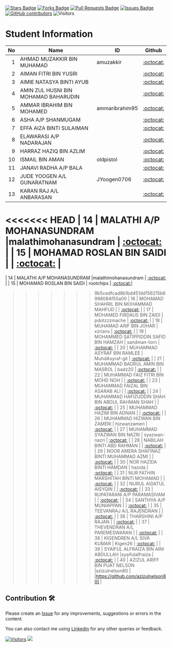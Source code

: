 <a href="https://github.com/drshahizan/mobile_apps/stargazers"><img src="https://img.shields.io/github/stars/drshahizan/mobile_apps" alt="Stars Badge"/></a>
<a href="https://github.com/drshahizan/mobile_apps/network/members"><img src="https://img.shields.io/github/forks/drshahizan/mobile_apps" alt="Forks Badge"/></a>
<a href="https://github.com/drshahizan/mobile_apps/pulls"><img src="https://img.shields.io/github/issues-pr/drshahizan/mobile_apps" alt="Pull Requests Badge"/></a>
<a href="https://github.com/drshahizan/mobile_apps/issues"><img src="https://img.shields.io/github/issues/drshahizan/mobile_apps" alt="Issues Badge"/></a>
<a href="https://github.com/drshahizan/mobile_apps/graphs/contributors"><img alt="GitHub contributors" src="https://img.shields.io/github/contributors/drshahizan/mobile_apps?color=2b9348"></a>
![Visitors](https://api.visitorbadge.io/api/visitors?path=https%3A%2F%2Fgithub.com%2Fdrshahizan%2Fmobile_apps&labelColor=%23d9e3f0&countColor=%23697689&style=flat)

# Student Information

|  No | Name                                           | ID             |                     Github                     |
| --: | ---------------------------------------------- | -------------- | :--------------------------------------------: |
|   1 | AHMAD MUZAKKIR BIN MUHAMAD                     | amuzakkir      |        [:octocat:](https://github.com/)        |
|   2 | AIMAN FITRI BIN YUSRI                          |                |        [:octocat:](https://github.com/)        |
|   3 | AIMIE NATASYA BINTI AYUB                       |                |        [:octocat:](https://github.com/)        |
|   4 | AMIN ZUL HUSNI BIN MOHAMAD BAHARUDIN           |                |        [:octocat:](https://github.com/)        |
|   5 | AMMAR IBRAHIM BIN MOHAMED                      | ammaribrahim95 | [:octocat:](https://github.com/ammaribrahim95) |
|   6 | ASHA A/P SHANMUGAM                             |                |        [:octocat:](https://github.com/)        |
|   7 | EFFA AIZA BINTI SULAIMAN                       |                |        [:octocat:](https://github.com/)        |
|   8 | ELAWARASI A/P NADARAJAN                        |                |        [:octocat:](https://github.com/)        |
|   9 | HARRAZ HAZIQ BIN AZLIM                         |                |        [:octocat:](https://github.com/)        |
|  10 | ISMAIL BIN AMAN                                | oldpistol      | [:octocat:](https://github.com/oldpistol)      |
|  11 | JANAVI RADHA A/P BALA                          |                |        [:octocat:](https://github.com/)        |
|  12 | JUDE YOOGEN A/L GUNARATNAM                     |   JYoogen0706  |        [:octocat:](https://github.com/JYoogen0706)|
|  13 | KARAN RAJ A/L ANBARASAN                        |                |        [:octocat:](https://github.com/)        |
<<<<<<< HEAD
|  14 | MALATHI A/P MOHANASUNDRAM                      |malathimohanasundram                |        [:octocat:](https://github.com/)        |
|  15 | MOHAMAD ROSLAN BIN SAIDI                       |                |        [:octocat:](https://github.com/)        |
=======
|  14 | MALATHI A/P MOHANASUNDRAM                      |malathimohanasundram                 |        [:octocat:](https://github.com/)        |
|  15 | MOHAMAD ROSLAN BIN SAIDI                       | rootchips       |        [:octocat:](https://github.com/rootchips)|
>>>>>>> 9b5cedfcad8b1bd451dd156215b6998084f50a00
|  16 | MOHAMAD SHAHRIL BIN MOHAMMAD MAHFUD            |                |        [:octocat:](https://github.com/)        |
|  17 | MOHAMED FIRDAUS BIN ZAIDI                      | pdotzzzmache   |        [:octocat:](https://github.com/)        |
|  18 | MUHAMAD ARIF BIN JOHAR                         | xzrians        |    [:octocat:](https://github.com/xzrians)     |
|  19 | MOHAMMED SATIPPIDDIN SAFID BIN HAMZAH          | sandman-torn   |  [:octocat:](https://github.com/sandman-torn)  |
|  20 | MUHAMMAD ASYRAF BIN RAMLEE                     | MuhdAsyraf-git |        [:octocat:](https://github.com/)        |
|  21 | MUHAMMAD BADRUL AMIN BIN MASROL                |    badz20      |        [:octocat:](https://github.com/)        |
|  22 | MUHAMMAD FAIZ FITRI BIN MOHD NOH               |                |        [:octocat:](https://github.com/)        |
|  23 | MUHAMMAD FAIZAL BIN ASARAB ALI                 |                |        [:octocat:](https://github.com/)        |
|  24 | MUHAMMAD HAFIZUDDIN SHAH BIN ABDUL RAHMAN SHAH |                |        [:octocat:](https://github.com/)        |
|  25 | MUHAMMAD HAZIM BIN ADNAN                       |                |        [:octocat:](https://github.com/)        |
|  26 | MUHAMMAD HIZWAN BIN ZAMERI                     | hizwanzameri   |        [:octocat:](https://github.com/hizwanzameri)        |
|  27 | MUHAMMAD SYAZWAN BIN NAZRI                     | syazwan-nazri  | [:octocat:](https://github.com/syazwan-nazri)  |
|  28 | NABILAH BINTI ABD RAHMAN                       |                |        [:octocat:](https://github.com/)        |
|  29 | NOOR AMERA SHAFINAZ BINTI MUHAMMAD AZMI        |                |        [:octocat:](https://github.com/)        |
|  30 | NOR HAZIDA BINTI HAMDAN                        | hazida         |        [:octocat:](https://github.com/)        |
|  31 | NUR FATHIN MARSHITAH BINTI MOHAMAD             |                |        [:octocat:](https://github.com/)        |
|  32 | NURUL AIDATUL AISYQIN                          |                |        [:octocat:](https://github.com/)        |
|  33 | RUPATARANI A/P PARAMASIVAM                     |                |        [:octocat:](https://github.com/)        |
|  34 | SANTHYA A/P MUNIAPPAN                          |                |        [:octocat:](https://github.com/)        |
|  35 | TEEVANRAJ A/L RAJENDRAN                        |                |        [:octocat:](https://github.com/)        |
|  36 | THARSHINI A/P RAJAN                            |                |        [:octocat:](https://github.com/)        |
|  37 | THEVENDRAN A/L PAREMESWARAN                    |                |        [:octocat:](https://github.com/)        |
|  38 | KIGENDREN A/L SIVA KUMAR                       | Kigen26        |    [:octocat:](https://github.com/Kigen26)     |
|  39 | SYAIFUL ALFRAIZA BIN AINI ABDULLAH             |syaifulalfraiza |        [:octocat:](https://github.com/)        |
|  40 | AZIZUL ARIFF BIN PUAT NELSON                   |azizulnelson80  |    [https://github.com/azizulnelson80]         |

## Contribution 🛠️

Please create an [Issue](https://github.com/drshahizan/mobile_apps/issues) for any improvements, suggestions or errors in the content.

You can also contact me using [Linkedin](https://www.linkedin.com/in/drshahizan/) for any other queries or feedback.

[![Visitors](https://api.visitorbadge.io/api/visitors?path=https%3A%2F%2Fgithub.com%2Fdrshahizan&labelColor=%23697689&countColor=%23555555&style=plastic)](https://visitorbadge.io/status?path=https%3A%2F%2Fgithub.com%2Fdrshahizan)
![](https://hit.yhype.me/github/profile?user_id=81284918)
